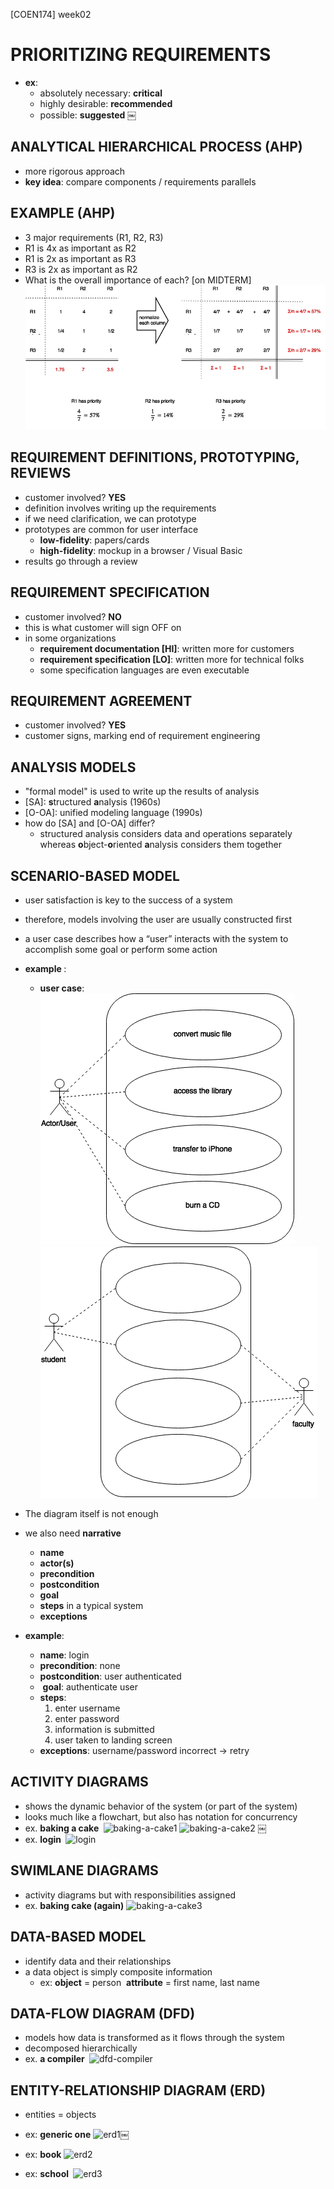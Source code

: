 [COEN174] week02

# PRIORITIZING REQUIREMENTS
- **ex**:
    - absolutely necessary: **critical**
    - highly desirable: **recommended**
    - possible: **suggested**
￼
## ANALYTICAL HIERARCHICAL PROCESS (AHP)
- more rigorous approach
- **key idea**: compare components / requirements parallels

## EXAMPLE (AHP)
- 3 major requirements (R1, R2, R3)
- R1 is 4x as important as R2
- R1 is 2x as important as R3
- R3 is 2x as important as R2
- What is the overall importance of each? [on MIDTERM]
![ahp-example](img/[COEN174]week2a-diagram1.png)

## REQUIREMENT DEFINITIONS, PROTOTYPING, REVIEWS
- customer involved? **YES**
- definition involves writing up the requirements
- if we need clarification, we can prototype
- prototypes are common for user interface
    - **low-fidelity**: papers/cards
    - **high-fidelity**: mockup in a browser / Visual Basic
- results go through a review

## REQUIREMENT SPECIFICATION
- customer involved? **NO**
- this is what customer will sign OFF on
- in some organizations
    - **requirement documentation [HI]**: written more for customers
    - **requirement specification [LO]**: written more for technical folks
    - some specification languages are even executable

## REQUIREMENT AGREEMENT
- customer involved? **YES**
- customer signs, marking end of requirement engineering

## ANALYSIS MODELS
- "formal model" is used to write up the results of analysis
- [SA]: **s**tructured **a**nalysis (1960s)
- [O-OA]: unified modeling language (1990s)
- how do [SA] and [O-OA] differ?
    - structured analysis considers data and operations separately  whereas **o**bject-**o**riented **a**nalysis considers them together

## SCENARIO-BASED MODEL
- user satisfaction is key to the success of a system
- therefore, models involving the user are usually constructed first
- a user case describes how a “user” interacts with the system to accomplish some goal or perform some action
- **example **:
    - **user case**:
    ![user-case](img/[COEN174]week2a-diagram2.png)
    ![user-case](img/[COEN174]week2a-diagram3.png)
 
- The diagram itself is not enough
- we also need **narrative**
    - **name**
    - **actor(s)**
    - **precondition**
    - **postcondition**
    - **goal**
    - **steps** in a typical system
    - **exceptions**

- **example**:
    - **name**: login 
    - **precondition**: none 
    - **postcondition**: user authenticated
    -  **goal**: authenticate user 
    - **steps**:     
        1. enter username 
        2. enter password 
        3. information is submitted 
        4. user taken to landing screen 
    - **exceptions**: username/password incorrect -> retry

## ACTIVITY DIAGRAMS
- shows the dynamic behavior of the system (or part of the system)
- looks much like a flowchart, but also has notation for concurrency
- ex. **baking a cake **
![baking-a-cake1](img/[COEN174]week2c-diagram1.png)
![baking-a-cake2](img/[COEN174]week2c-diagram2.png)
￼
- ex. **login **
![login](img/[COEN174]week2c-diagram3.png)

## SWIMLANE DIAGRAMS
- activity diagrams but with responsibilities assigned
- ex. **baking cake (again)**
![baking-a-cake3](img/[COEN174]week2c-diagram4.png)

## DATA-BASED MODEL
- identify data and their relationships
- a data object is simply composite information
    - ex: 
    **object** = person 
    **attribute** = first name, last name

## DATA-FLOW DIAGRAM (DFD)
- models how data is transformed as it flows through the system
- decomposed hierarchically
- ex. **a compiler **
![dfd-compiler](img/[COEN174]week2c-diagram5.png)

## ENTITY-RELATIONSHIP DIAGRAM (ERD)
- entities = objects
- ex: **generic one**
![erd1](img/[COEN174]week2c-diagram6.png)￼

- ex: **book**
![erd2](img/[COEN174]week2c-diagram7.png)

- ex: **school **
![erd3](img/[COEN174]week2c-diagram8.png)